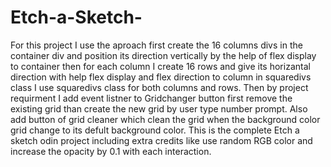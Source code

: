 # Etch-a-Sketch-
For this project I use the aproach first create the 16 columns divs in the container div and position its direction vertically by the help of flex display to container then for each column I create 16 rows and give its horizantal direction with help flex display and flex direction to column in squaredivs class I use squaredivs class for both columns and rows.
Then by project requirment I add event listner to Gridchanger button first remove the existing grid than create the new grid by user type number prompt.
Also add button of grid cleaner which clean the grid when the background color grid change to its defult background color.
This is the complete Etch a sketch odin project including extra credits like use random RGB color and increase the opacity by 0.1 with each interaction. 